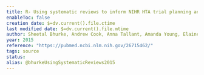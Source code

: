 ```yaml
---
title: R- Using systematic reviews to inform NIHR HTA trial planning and design
enableToc: false
creation date: $=dv.current().file.ctime
last modified date: $=dv.current().file.mtime
author: Sheetal Bhurke, Andrew Cook, Anna Tallant, Amanda Young, Elaine Williams, James Raftery
year: 2015
reference: "https://pubmed.ncbi.nlm.nih.gov/26715462/"
tags: source
status: 
alias: @bhurkeUsingSystematicReviews2015
---
```




